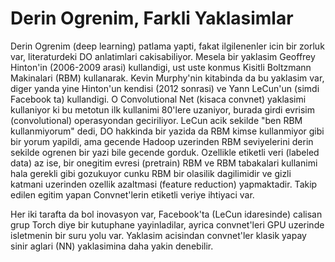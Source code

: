 # Derin Ogrenim, Farkli Yaklasimlar

Derin Ogrenim (deep learning) patlama yapti, fakat ilgilenenler icin
bir zorluk var, literaturdeki DO anlatimlari cakisabiliyor. Mesela bir
yaklasim Geoffrey Hinton'in (2006-2009 arasi) kullandigi, ust uste
konmus Kisitli Boltzmann Makinalari (RBM) kullanarak. Kevin Murphy'nin
kitabinda da bu yaklasim var, diger yanda yine Hinton'un kendisi (2012
sonrasi) ve Yann LeCun'un (simdi Facebook ta) kullandigi. O
Convolutional Net (kisaca convnet) yaklasimi kullaniyor ki bu metotun
ilk kullanimi 80'lere uzaniyor, burada girdi evrisim (convolutional)
operasyondan geciriliyor. LeCun acik sekilde "ben RBM kullanmiyorum"
dedi, DO hakkinda bir yazida da RBM kimse kullanmiyor gibi bir yorum
yapildi, ama gecende Hadoop uzerinden RBM seviyelerini derin sekilde
ogrenen bir yazi bile gecende gorduk. Ozellikle etiketli veri (labeled
data) az ise, bir onegitim evresi (pretrain) RBM ve RBM tabakalari
kullanimi hala gerekli gibi gozukuyor cunku RBM bir olasilik
dagilimidir ve gizli katmani uzerinden ozellik azaltmasi (feature
reduction) yapmaktadir. Takip edilen egitim yapan Convnet'lerin
etiketli veriye ihtiyaci var.

Her iki tarafta da bol inovasyon var, Facebook'ta (LeCun idaresinde)
calisan grup Torch diye bir kutuphane yayinladilar, ayrica
convnet'leri GPU uzerinde isletmenin bir suru yolu var. Yaklasim
acisindan convnet'ler klasik yapay sinir aglari (NN) yaklasimina daha
yakin denebilir.






